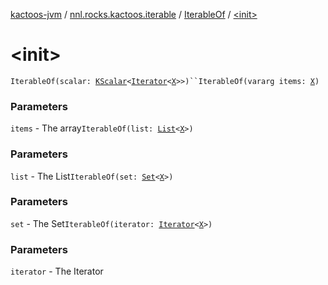 [kactoos-jvm](../../index.md) / [nnl.rocks.kactoos.iterable](../index.md) / [IterableOf](index.md) / [&lt;init&gt;](./-init-.md)

# &lt;init&gt;

`IterableOf(scalar: `[`KScalar`](../../nnl.rocks.kactoos/-k-scalar.md)`<`[`Iterator`](https://kotlinlang.org/api/latest/jvm/stdlib/kotlin.collections/-iterator/index.html)`<`[`X`](index.md#X)`>>)``IterableOf(vararg items: `[`X`](index.md#X)`)`

### Parameters

`items` - The array`IterableOf(list: `[`List`](https://kotlinlang.org/api/latest/jvm/stdlib/kotlin.collections/-list/index.html)`<`[`X`](index.md#X)`>)`

### Parameters

`list` - The List`IterableOf(set: `[`Set`](https://kotlinlang.org/api/latest/jvm/stdlib/kotlin.collections/-set/index.html)`<`[`X`](index.md#X)`>)`

### Parameters

`set` - The Set`IterableOf(iterator: `[`Iterator`](https://kotlinlang.org/api/latest/jvm/stdlib/kotlin.collections/-iterator/index.html)`<`[`X`](index.md#X)`>)`

### Parameters

`iterator` - The Iterator